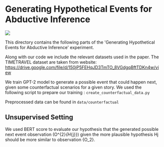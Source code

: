 # Generating Hypothetical Events for Abductive Inference
![](https://img.shields.io/github/last-commit/Heidelberg-NLP/HYPEVENTS?color=blue) 

This directory contains the following parts of the 'Generating Hypothetical Events for Abductive Inference' experiment. 

Along with our code we include the relevant datasets used in the paper. The TIMETRAVEL dataset are taken from website: https://drive.google.com/file/d/150jP5FEHqJD3TmTO_8VGdgqBftTDKn4w/view 

We train GPT-2 model to generate a possible event that could happen next, given some counterfactual scenarios for a given story. 
We used the following script to prepare our training : 
```create_counterfactual_data.py```

Preprocessed data can be found in ```data/counterfactual```

## Unsupervised Setting

We used BERT score to evaluate our hypothesis that the generated possible next event observation (O^{2}_{H_{j}}) given the more plausible hypothesis Hj
should be more similar to observation {O_2}.

